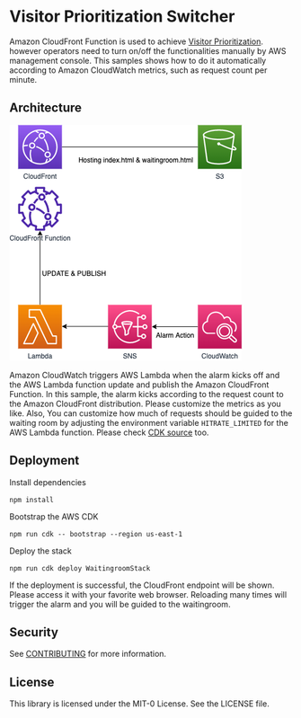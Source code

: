 # Visitor Prioritization Switcher

Amazon CloudFront Function is used to achieve [Visitor Prioritization](https://aws.amazon.com/jp/blogs/news/visitor-prioritization-by-cloudfront-functions/). however operators need to turn on/off the functionalities manually by AWS management console.
This samples shows how to do it automatically according to Amazon CloudWatch metrics, such as request count per minute.

## Architecture

![architecture](imgs/waitingroom.png)

Amazon CloudWatch triggers AWS Lambda when the alarm kicks off and the AWS Lambda function update and publish the Amazon CloudFront Function. 
In this sample, the alarm kicks according to the request count to the Amazon CloudFront distribution. Please customize the metrics as you like.
Also, You can customize how much of requests should be guided to the waiting room by adjusting the environment variable `HITRATE_LIMITED` for the AWS Lambda function. Please check [CDK source](lib/monitor.ts) too.

## Deployment

Install dependencies

```
npm install
```

Bootstrap the AWS CDK

```
npm run cdk -- bootstrap --region us-east-1
```

Deploy the stack

```
npm run cdk deploy WaitingroomStack
```

If the deployment is successful, the CloudFront endpoint will be shown. Please access it with your favorite web browser.  Reloading many times will trigger the alarm and you will be guided to the waitingroom.


## Security

See [CONTRIBUTING](CONTRIBUTING.md#security-issue-notifications) for more information.

## License

This library is licensed under the MIT-0 License. See the LICENSE file.

